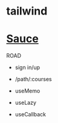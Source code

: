 # tailwind

# [ Sauce ](https://www.frontendmentor.io/)

 ROAD
 
   - sign in/up
 
   - /path/:courses
 
  - useMemo
  
  - useLazy
  
  - useCallback
  
 
 
